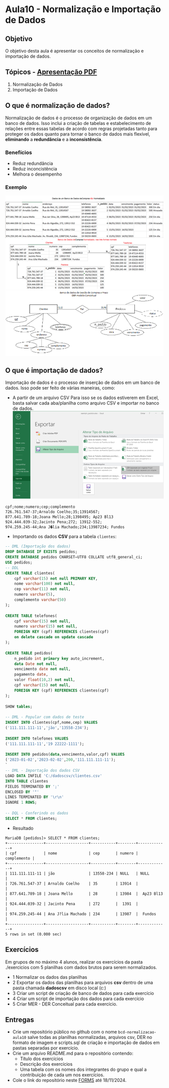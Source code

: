 # Aula10 - Normalização e Importação de Dados
## Objetivo
O objetivo desta aula é apresentar os conceitos de normalização e importação de dados.

## Tópicos - [Apresentação PDF](./Normalizacao.pdf)
1. Normalização de Dados
2. Importação de Dados

## O que é normalização de dados?
Normalização de dados é o processo de organização de dados em um banco de dados. Isso inclui a criação de tabelas e estabelecimento de relações entre essas tabelas de acordo com regras projetadas tanto para proteger os dados quanto para tornar o banco de dados mais flexível, **eliminando** a **redundância** e a **inconsistência**.

### Benefícios
- Reduz redundância
- Reduz inconcistência
- Melhora o desempenho

### Exemplo
![Planilha de exemplo](./dados_pedidos.png)
![MER x DER](./der_pedidos.png)

## O que é importação de dados?
Importação de dados é o processo de inserção de dados em um banco de dados. Isso pode ser feito de várias maneiras, como:
- A partir de um arquivo CSV
    Para isso se os dados estiverem em Excel, basta salvar cada aba/planilha como arquivo CSV e importar no banco de dados.
![Exemplo de exportação de Excel para CSV](./exportar_csv.png)

```csv
cpf;nome;numero;cep;complemento
726.761.547-37;Arnaldo Coelho;35;13914567;
877.641.789-18;Joana Mello;28;1398495; Ap23 Bl13
924.444.039-32;Jacinto Pena;272; 13912-552;
974.259.245-44;Ana J�lia Machado;234;13987234; Fundos
```
- Importando os dados **CSV** para a tabela `clientes`:
```sql
-- DML (Importação dos dados)
DROP DATABASE IF EXISTS pedidos;
CREATE DATABASE pedidos CHARSET=UTF8 COLLATE utf8_general_ci;
USE pedidos;
-- DDL
CREATE TABLE clientes(
    cpf varchar(15) not null PRIMARY KEY, 
    nome varchar(100) not null,
    cep varchar(11) not null,
    numero varchar(5),
    complemento varchar(50)
);

CREATE TABLE telefones(
    cpf varchar(15) not null,
    numero varchar(15) not null,
    FOREIGN KEY (cpf) REFERENCES clientes(cpf)
    on delete cascade on update cascade
);

CREATE TABLE pedidos(
    n_pedido int primary key auto_increment,
    data Date not null,
    vencimento date not null,
    pagamento date,
    valor float(10,2) not null,
    cpf varchar(15) not null,
    FOREIGN KEY (cpf) REFERENCES clientes(cpf)
);

SHOW tables;

-- DML - Popular com dados de teste
INSERT INTO clientes(cpf,nome,cep) VALUES
('111.111.111-11','jão','13558-234');

INSERT INTO telefones VALUES
('111.111.111-11','19 22222-1111');

INSERT INTO pedidos(data,vencimento,valor,cpf) VALUES
('2023-01-02','2023-02-02',200,'111.111.111-11');
`
-- DML - Importação dos dados CSV
LOAD DATA INFILE 'C:/dadoscsv/clientes.csv'
INTO TABLE clientes
FIELDS TERMINATED BY ';'
ENCLOSED BY '"'
LINES TERMINATED BY '\r\n'
IGNORE 1 ROWS;

-- DQL - Conferindo os dados
SELECT * FROM clientes;
```
- Resultado
```
MariaDB [pedidos]> SELECT * FROM clientes;
+----------------+-------------------+-----------+--------+-------------+
| cpf            | nome              | cep       | numero | complemento |
+----------------+-------------------+-----------+--------+-------------+
| 111.111.111-11 | jão               | 13558-234 | NULL   | NULL        |
| 726.761.547-37 | Arnaldo Coelho    | 35        | 13914  |             |
| 877.641.789-18 | Joana Mello       | 28        | 13984  |  Ap23 Bl13  |
| 924.444.039-32 | Jacinto Pena      | 272       |  1391  |             |
| 974.259.245-44 | Ana J?lia Machado | 234       | 13987  |  Fundos     |
+----------------+-------------------+-----------+--------+-------------+
5 rows in set (0.000 sec)
```

## Exercícios
Em grupos de no máximo 4 alunos, realizar os exercícios da pasta ./exercicios com 5 planilhas com dados brutos para serem normalizados.

- 1 Normalizar os dados das planilhas
- 2 Exportar os dados das planilhas para arquivos **csv** dentro de uma pasta chamada **dadoscsv** em disco local (c:)
- 3 Criar um script de criação de banco de dados para cada exercício
- 4 Criar um script de importação dos dados para cada exercício
- 5 Criar MER - DER Conceitual para cada exercício.

## Entregas
- Crie um repositório público no github com o nome `bcd-normalizacao-aula10` salve todas as planilhas normalizadas, arquivos csv, DER no formato de imagem e scripts.sql de criação e importação de dados em pastas separadas por exercício.
- Crie um arquivo README.md para o repositório contendo:
    - Título dos exercícios
    - Descrição dos exercícios
    - Uma tabela com os nomes dos integrantes do grupo e qual a contribuição de cada um nos exercícios.
- Cole o link do repositório neste [FORMS](https://docs.google.com/forms/d/e/1FAIpQLSdMPbOydFTPTFzBBMq1m0voLyfYb_63ukQJynwa0ipl2SCmYg/viewform?usp=sf_link) até 18/11/2024.